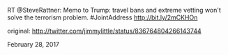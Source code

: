 RT @SteveRattner: Memo to Trump: travel bans and extreme vetting won't solve the terrorism problem. #JointAddress http://bit.ly/2mCKHOn 

original: http://twitter.com/jimmylittle/status/836764804266143744 

February 28, 2017